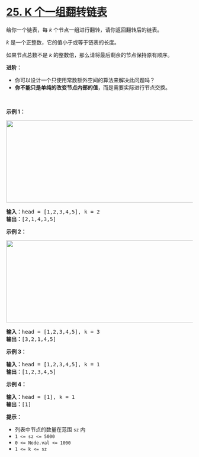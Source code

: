 # [25. K 个一组翻转链表](https://leetcode-cn.com/problems/reverse-nodes-in-k-group/)

<p>给你一个链表，每 <em>k </em>个节点一组进行翻转，请你返回翻转后的链表。</p>

<p><em>k </em>是一个正整数，它的值小于或等于链表的长度。</p>

<p>如果节点总数不是 <em>k </em>的整数倍，那么请将最后剩余的节点保持原有顺序。</p>

<p><strong>进阶：</strong></p>

<ul>
	<li>你可以设计一个只使用常数额外空间的算法来解决此问题吗？</li>
	<li><strong>你不能只是单纯的改变节点内部的值</strong>，而是需要实际进行节点交换。</li>
</ul>

<p> </p>

<p><strong>示例 1：</strong></p>
<img alt="" src="https://assets.leetcode.com/uploads/2020/10/03/reverse_ex1.jpg" style="width: 542px; height: 222px;" />
<pre>
<strong>输入：</strong>head = [1,2,3,4,5], k = 2
<strong>输出：</strong>[2,1,4,3,5]
</pre>

<p><strong>示例 2：</strong></p>
<img alt="" src="https://assets.leetcode.com/uploads/2020/10/03/reverse_ex2.jpg" style="width: 542px; height: 222px;" />
<pre>
<strong>输入：</strong>head = [1,2,3,4,5], k = 3
<strong>输出：</strong>[3,2,1,4,5]
</pre>

<p><strong>示例 3：</strong></p>

<pre>
<strong>输入：</strong>head = [1,2,3,4,5], k = 1
<strong>输出：</strong>[1,2,3,4,5]
</pre>

<p><strong>示例 4：</strong></p>

<pre>
<strong>输入：</strong>head = [1], k = 1
<strong>输出：</strong>[1]
</pre>

<ul>
</ul>

<p><strong>提示：</strong></p>

<ul>
	<li>列表中节点的数量在范围 <code>sz</code> 内</li>
	<li><code>1 <= sz <= 5000</code></li>
	<li><code>0 <= Node.val <= 1000</code></li>
	<li><code>1 <= k <= sz</code></li>
</ul>
